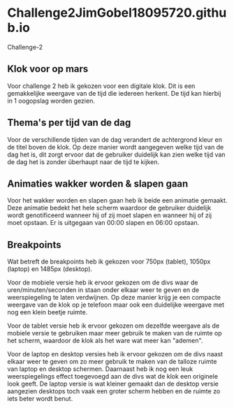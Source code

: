 # Challenge2JimGobel18095720.github.io
 Challenge-2

## Klok voor op mars

Voor challenge 2 heb ik gekozen voor een digitale klok. Dit is een gemakkelijke weergave van de tijd die iedereen herkent. De tijd kan hierbij in 1 oogopslag worden gezien. 

## Thema's per tijd van de dag

Voor de verschillende tijden van de dag verandert de achtergrond kleur en de titel boven de klok. Op deze manier wordt aangegeven welke tijd van de dag het is, dit zorgt ervoor dat de gebruiker duidelijk kan zien welke tijd van de dag het is zonder überhaupt naar de tijd te kijken. 

## Animaties wakker worden & slapen gaan

Voor het wakker worden en slapen gaan heb ik beide een animatie gemaakt. Deze animatie bedekt het hele scherm waardoor de gebruiker duidelijk wordt genotificeerd wanneer hij of zij moet slapen en wanneer hij of zij moet opstaan. Er is uitgegaan van 00:00 slapen en 06:00 opstaan.

## Breakpoints 

Wat betreft de breakpoints heb ik gekozen voor 750px (tablet), 1050px (laptop) en 1485px (desktop). 

Voor de mobiele versie heb ik ervoor gekozen om de divs waar de uren/minuten/seconden in staan onder elkaar weer te geven en de weerspiegeling te laten verdwijnen. Op deze manier krijg je een compacte weergave van de klok op je telefoon maar ook een duidelijke weergave met nog een klein beetje ruimte.

Voor de tablet versie heb ik ervoor gekozen om dezelfde weergave als de mobiele versie te gebruiken maar meer gebruik te maken van de ruimte op het scherm, waardoor de klok als het ware wat meer kan "ademen". 

Voor de laptop en desktop versies heb ik ervoor gekozen om de divs naast elkaar weer te geven om zo meer gebruik te maken van de talloze ruimte van laptop en desktop schermen. Daarnaast heb ik nog een leuk weerspiegelings effect toegevoegd aan de divs wat de klok een originele look geeft. De laptop versie is wat kleiner gemaakt dan de desktop versie aangezien desktops toch vaak een groter scherm hebben en de ruimte zo iets beter wordt benut. 